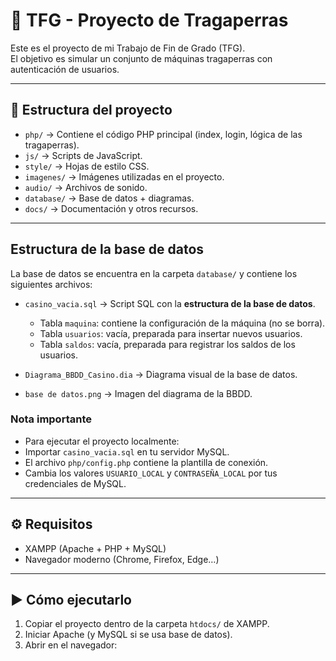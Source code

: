 # 🎰 TFG - Proyecto de Tragaperras

Este es el proyecto de mi Trabajo de Fin de Grado (TFG).  
El objetivo es simular un conjunto de máquinas tragaperras con autenticación de usuarios.

---

## 📂 Estructura del proyecto
- `php/` → Contiene el código PHP principal (index, login, lógica de las tragaperras).
- `js/` → Scripts de JavaScript.
- `style/` → Hojas de estilo CSS.
- `imagenes/` → Imágenes utilizadas en el proyecto.
- `audio/` → Archivos de sonido.
- `database/` → Base de datos + diagramas.
- `docs/` → Documentación y otros recursos.

---

## Estructura de la base de datos
La base de datos se encuentra en la carpeta `database/` y contiene los siguientes archivos:

- `casino_vacia.sql` → Script SQL con la **estructura de la base de datos**.  
  - Tabla `maquina`: contiene la configuración de la máquina (no se borra).  
  - Tabla `usuarios`: vacía, preparada para insertar nuevos usuarios.  
  - Tabla `saldos`: vacía, preparada para registrar los saldos de los usuarios.  

- `Diagrama_BBDD_Casino.dia` → Diagrama visual de la base de datos.  
- `base de datos.png` → Imagen del diagrama de la BBDD.  

### Nota importante
- Para ejecutar el proyecto localmente:
- Importar `casino_vacia.sql` en tu servidor MySQL.  
- El archivo `php/config.php` contiene la plantilla de conexión.
- Cambia los valores `USUARIO_LOCAL` y `CONTRASEÑA_LOCAL` por tus credenciales de MySQL.
---

## ⚙️ Requisitos
- XAMPP (Apache + PHP + MySQL)
- Navegador moderno (Chrome, Firefox, Edge…)

---

## ▶️ Cómo ejecutarlo
1. Copiar el proyecto dentro de la carpeta `htdocs/` de XAMPP.
2. Iniciar Apache (y MySQL si se usa base de datos).
3. Abrir en el navegador:
